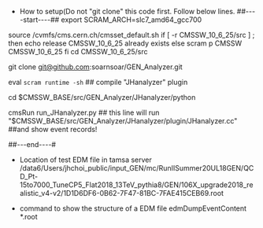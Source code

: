 * How to setup(Do not "git clone" this code first. Follow below lines.
##----start----##
export SCRAM_ARCH=slc7_amd64_gcc700

source /cvmfs/cms.cern.ch/cmsset_default.sh
if [ -r CMSSW_10_6_25/src ] ; then
  echo release CMSSW_10_6_25 already exists
else
  scram p CMSSW CMSSW_10_6_25
fi
cd CMSSW_10_6_25/src

git clone git@github.com:soarnsoar/GEN_Analyzer.git

eval `scram runtime -sh` ## compile "JHanalyzer" plugin

cd $CMSSW_BASE/src/GEN_Analyzer/JHanalyzer/python

cmsRun run_JHanalyzer.py ## this line will run "$CMSSW_BASE/src/GEN_Analyzer/JHanalyzer/plugin/JHanalyzer.cc"
##and show  event records!

##---end----#
* Location of test EDM file in tamsa server
/data6/Users/jhchoi_public/input_GEN/mc/RunIISummer20UL18GEN/QCD_Pt-15to7000_TuneCP5_Flat2018_13TeV_pythia8/GEN/106X_upgrade2018_realistic_v4-v2/1D1D6DF6-0B62-7F47-81BC-7FAE415CEB69.root


* command to show the structure of a EDM file
edmDumpEventContent *.root
